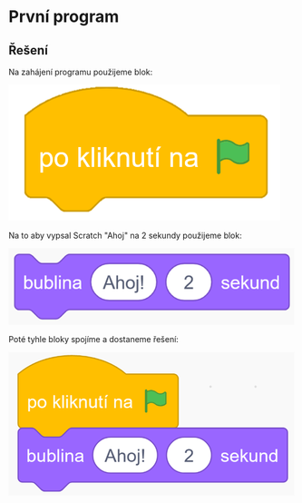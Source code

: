 # První program

## Řešení
Na zahájení programu použijeme blok:

![image](images/start.png)

Na to aby vypsal Scratch "Ahoj" na 2 sekundy použijeme blok:

![image](images/output.png)

Poté tyhle bloky spojíme a dostaneme řešení:

![image](images/reseni.png)